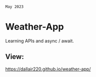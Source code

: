 `May 2023`

# Weather-App
Learning APIs and async / await.

## View: 
https://dallair220.github.io/weather-app/
